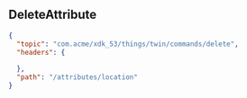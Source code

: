 ## DeleteAttribute

```json
{
  "topic": "com.acme/xdk_53/things/twin/commands/delete",
  "headers": {
    
  },
  "path": "/attributes/location"
}
```
